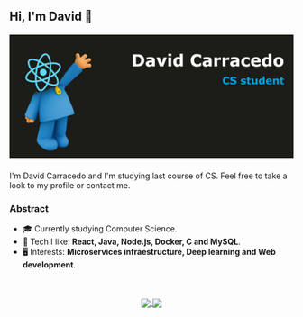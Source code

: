 ## Hi, I'm David 👋

<div style="margin: 20px 0;">
    <img src="1.png"/>
</div>

I'm David Carracedo and I'm studying last course of CS. Feel free to take a look to my profile or contact me.

### Abstract

-   🎓 Currently studying Computer Science.
-   💙 Tech I like: **React, Java, Node.js, Docker, C and MySQL**.
-   🖥️ Interests: **Microservices infraestructure, Deep learning and Web development**.

<div align="center" style="margin-top: 50px;">
    <a href="https://github.com/davidcm62/">
        <img
            align="center"
            height="170"
            src="https://github-readme-stats.vercel.app/api/top-langs/?username=davidcm62&layout=compact&theme=github_dark"
        />
    </a>
    <a href="https://github.com/davidcm62/">
        <img
            align="center"
            height="170"
            src="https://github-readme-stats.vercel.app/api?username=davidcm62&count_private=true&show_icons=true&custom_title=Github%20Stats&hide=issues&theme=github_dark"
        />
    </a>
</div>